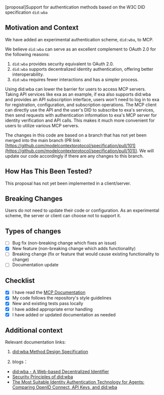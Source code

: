 [proposal]Support for authentication methods based on the W3C DID specification `did:wba`

## Motivation and Context

We have added an experimental authentication scheme, `did:wba`, to MCP.  

We believe `did:wba` can serve as an excellent complement to OAuth 2.0 for the following reasons:  
1. `did:wba` provides security equivalent to OAuth 2.0.  
2. `did:wba` supports decentralized identity authentication, offering better interoperability.  
3. `did:wba` requires fewer interactions and has a simpler process.  

Using did:wba can lower the barrier for users to access MCP servers. Taking API services like exa as an example, if exa also supports did:wba and provides an API subscription interface, users won't need to log in to exa for registration, configuration, and subscription operations. The MCP client can directly use the API and the user's DID to subscribe to exa's services, then send requests with authentication information to exa's MCP server for identity verification and API calls. This makes it much more convenient for users to utilize various MCP servers.


The changes in this code are based on a branch that has not yet been merged into the main branch (PR link: [https://github.com/modelcontextprotocol/specification/pull/101](https://github.com/modelcontextprotocol/specification/pull/101)). We will update our code accordingly if there are any changes to this branch.

## How Has This Been Tested?
This proposal has not yet been implemented in a client/server.

## Breaking Changes
Users do not need to update their code or configuration. As an experimental scheme, the server or client can choose not to support it.

## Types of changes
- [ ] Bug fix (non-breaking change which fixes an issue)
- [x] New feature (non-breaking change which adds functionality)
- [ ] Breaking change (fix or feature that would cause existing functionality to change)
- [ ] Documentation update

## Checklist
<!-- Go over all the following points, and put an `x` in all the boxes that apply. -->
- [x] I have read the [MCP Documentation](https://modelcontextprotocol.io)
- [x] My code follows the repository's style guidelines
- [x] New and existing tests pass locally
- [x] I have added appropriate error handling
- [x] I have added or updated documentation as needed

## Additional context
<!-- Add any other context, implementation notes, or design decisions -->

Relevant documentation links:  
1. [did:wba Method Design Specification](https://github.com/chgaowei/AgentNetworkProtocol/blob/main/03-did%3Awba%20Method%20Design%20Specification.md)

2. blogs：
  - [did:wba - A Web-based Decentralized Identifier](https://github.com/chgaowei/AgentNetworkProtocol/blob/main/blogs/did%3Awba%2C%20a%20Web-based%20Decentralized%20Identifier.md)
  - [Security Principles of did:wba](https://github.com/chgaowei/AgentNetworkProtocol/blob/main/blogs/did%3Awba-security-principles.md)
  - [The Most Suitable Identity Authentication Technology for Agents: Comparing OpenID Connect, API Keys, and did:wba](https://github.com/chgaowei/AgentNetworkProtocol/blob/main/blogs/Comparison%20of%20did%3Awba%20with%20OpenID%20Connect%20and%20API%20keys.md)

